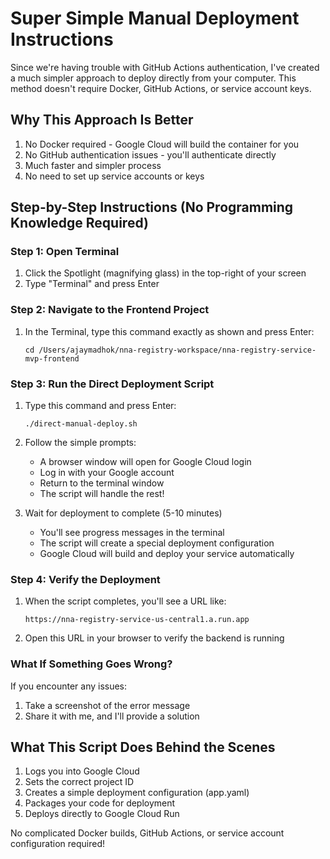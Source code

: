 # Super Simple Manual Deployment Instructions

Since we're having trouble with GitHub Actions authentication, I've created a much simpler approach to deploy directly from your computer. This method doesn't require Docker, GitHub Actions, or service account keys.

## Why This Approach Is Better

1. No Docker required - Google Cloud will build the container for you
2. No GitHub authentication issues - you'll authenticate directly
3. Much faster and simpler process
4. No need to set up service accounts or keys

## Step-by-Step Instructions (No Programming Knowledge Required)

### Step 1: Open Terminal

1. Click the Spotlight (magnifying glass) in the top-right of your screen
2. Type "Terminal" and press Enter

### Step 2: Navigate to the Frontend Project

1. In the Terminal, type this command exactly as shown and press Enter:
   ```
   cd /Users/ajaymadhok/nna-registry-workspace/nna-registry-service-mvp-frontend
   ```

### Step 3: Run the Direct Deployment Script

1. Type this command and press Enter:
   ```
   ./direct-manual-deploy.sh
   ```

2. Follow the simple prompts:
   - A browser window will open for Google Cloud login
   - Log in with your Google account
   - Return to the terminal window
   - The script will handle the rest!

3. Wait for deployment to complete (5-10 minutes)
   - You'll see progress messages in the terminal
   - The script will create a special deployment configuration
   - Google Cloud will build and deploy your service automatically

### Step 4: Verify the Deployment

1. When the script completes, you'll see a URL like:
   ```
   https://nna-registry-service-us-central1.a.run.app
   ```

2. Open this URL in your browser to verify the backend is running

### What If Something Goes Wrong?

If you encounter any issues:
1. Take a screenshot of the error message
2. Share it with me, and I'll provide a solution

## What This Script Does Behind the Scenes

1. Logs you into Google Cloud
2. Sets the correct project ID
3. Creates a simple deployment configuration (app.yaml)
4. Packages your code for deployment
5. Deploys directly to Google Cloud Run

No complicated Docker builds, GitHub Actions, or service account configuration required!
